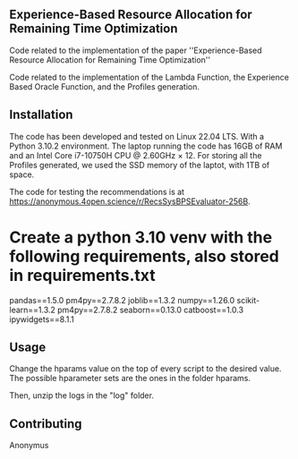 ## Experience-Based Resource Allocation for Remaining Time Optimization
Code related to the implementation of the paper ''Experience-Based Resource Allocation for Remaining Time Optimization''

Code related to the implementation of the Lambda Function, the Experience Based Oracle Function, and the Profiles generation.

## Installation 

The code has been developed and tested on Linux 22.04 LTS. With a Python 3.10.2 environment. 
The laptop running the code has 16GB of RAM and an Intel Core i7-10750H CPU @ 2.60GHz × 12.
For storing all the Profiles generated, we used the SSD memory of the laptot, with 1TB of space.

The code for testing the recommendations is at https://anonymous.4open.science/r/RecsSysBPSEvaluator-256B.

# Create a python 3.10 venv with the following requirements, also stored in requirements.txt
pandas==1.5.0
pm4py==2.7.8.2
joblib==1.3.2
numpy==1.26.0
scikit-learn==1.3.2
pm4py==2.7.8.2
seaborn==0.13.0 
catboost==1.0.3
ipywidgets==8.1.1

## Usage
Change the hparams value on the top of every script to the desired value. 
The possible hparameter sets are the ones in the folder hparams.

Then, unzip the logs in the "log" folder.

## Contributing
Anonymus

